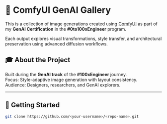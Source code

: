 # 🧠 ComfyUI GenAI Gallery

This is a collection of image generations created using [ComfyUI](https://github.com/comfyanonymous/ComfyUI) as part of my **GenAI Certification** in the **#0to100xEngineer** program.

Each output explores visual transformations, style transfer, and architectural preservation using advanced diffusion workflows.


## 🎓 About the Project

Built during the **GenAI track** of the **#100xEngineer** journey.  
Focus: Style-adaptive image generation with layout consistency.  
Audience: Designers, researchers, and GenAI explorers.

---

## 🚀 Getting Started

```bash
git clone https://github.com/<your-username>/<repo-name>.git
